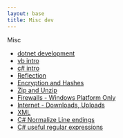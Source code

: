 ```yaml
---
layout: base
title: Misc dev
---
```


<span id="miscdev" class="opener">Misc</span>
<ul>
    <li>
        <a href="{{site.baseurl}}/posts/2023/04/07/dotnet-development.html">
            <i aria-hidden="true"></i> dotnet development</a>
    </li>
    <li>
        <a href="{{site.baseurl}}/docs/VbIntroduction/index.html">
            <i aria-hidden="true"></i> vb intro</a>
    </li>
    <li>
        <a href="{{site.baseurl}}/docs/CsIntroduction/index.html">
            <i aria-hidden="true"></i> c# intro</a>
    </li>
    <li>
        <a href="{{site.baseurl}}/docs/Dev/Reflection.html">
            <i aria-hidden="true"></i> Reflection</a>
    </li>
    <li>
        <a href="{{site.baseurl}}/docs/Dev/Encryption-and-Hashes.html">
            <i aria-hidden="true"></i> Encryption and Hashes</a>
    </li>
    <li>
        <a href="{{site.baseurl}}/docs/Dev/Zip-and-Unzip.html">
            <i aria-hidden="true"></i> Zip and Unzip</a>
    </li>
    <li>
        <a href="{{site.baseurl}}/docs/Dev/Firewalls.html">
            <i aria-hidden="true"></i> Firewalls - Windows Platform Only</a>
    </li>
    <li>
        <a href="{{site.baseurl}}docs/Dev/Internet.html">
            <i aria-hidden="true"></i> Internet - Downloads, Uploads</a>
    </li>
    <li>
        <a href="{{site.baseurl}}/docs/Dev/XML.html">
            <i aria-hidden="true"></i> XML</a>
    </li>
    <li>
        <a href="{{site.baseurl}}/docs/Dev/CsharpNormalizeLineEndings.html">
            <i aria-hidden="true"></i> C# Normalize Line endings</a>
    </li>
    <li>
        <a href="{{site.baseurl}}/docs/Dev/CsharpUsefuleRegularExpressions.html">
            <i aria-hidden="true"></i> C# useful regular expressions</a>
    </li>

</ul>
